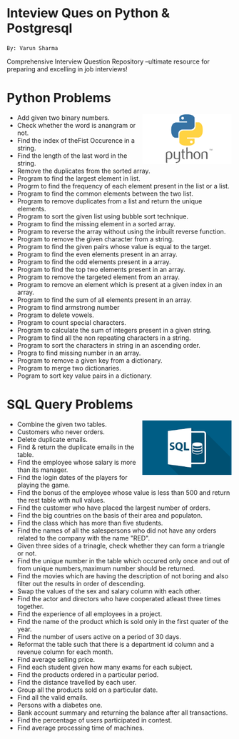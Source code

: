 # Inteview Ques on Python & Postgresql
```
By: Varun Sharma
```
Comprehensive Interview Question Repository –ultimate resource for preparing and excelling in job interviews!

# Python Problems
<img width="200px" src="./python.png" alt="Python"  align="right" />

- Add given two binary numbers.
- Check whether the word is anangram or not.
- Find the index of theFist Occurence in a string.
- Find the length of the last word in the string.
- Remove the duplicates from the sorted array.
- Program to find the largest element in list.
- Progrm to find the frequency of each element present in the list or a list. 
- Program to find the common elements between the two list.
- Program to remove duplicates from a list and return the unique elements.
- Program to sort the given list using bubble sort technique.
- Program to find the missing element in a sorted array.
- Program to reverse the array without using the inbuilt reverse function.
- Program to remove the given character from a string.
- Program to find the given pairs whose value is equal to the target.
- Program to find the even elements present in an array.
- Program to find the odd elements present in a array.
- Program to find the top two elements present in an array.
- Program to remove the targeted element from an array.
- Program to remove an element which is present at a given index in an array.
- Program to find the sum of all elements present in an array.
- Program to find armstrong number
- Program to delete vowels.
- Program to count special characters.
- Program to calculate the sum of integers present in a given string.
- Program to find all the non repeating characters in a string.
- Program to sort the characters in string in an ascending order.
- Progra to find missing number in an array.
- Program to remove a given key from a dictionary.
- Program to merge two dictionaries.
- Pogram to sort key value pairs in a dictionary.

# SQL Query Problems
<img width="200px" src="./sql.png" alt="Python"  align="right" />

- Combine the given two tables.
- Customers who never orders.
- Delete duplicate emails.
- Find & return the duplicate emails in the table.
- Find the employee whose salary is more than its manager.
- Find the login dates of the players for playing the game.
- Find the bonus of the employee whose value is less than 500 and return the rest table with null values. 
- Find the customer who have placed the largest number of orders.
- Find the big countries on the basis of their area and populaton.
- Find the class which has more than five students. 
- Find the names of all the salespersons who did not have any orders related to the company with the name "RED".
- Given three sides of a trinagle, check whether they can form a triangle or not.
- Find the unique number in the table which occured only once and out of from unique numbers,maximum number should be returned.
- Find the movies which are having the description of not boring and also filter out the results in order of descending.
- Swap the values of the sex and salary column with each other.
- Find the actor and directors who have cooperated atleast three times together.
- Find the experience of all employees in a project.
- Find the name of the product which is sold only in the first quater of the year.
- Find the number of users active on a period of 30 days.
- Reformat the table such that there is a department id column and a revenue column for each month.
- Find average selling price.
- Find each student given how many exams for each subject.
- Find the products ordered in a particular period.
- Find the distance travelled by each user.
- Group all the products sold on a particular date.
- Find all the valid emails.
- Persons with a diabetes one.
- Bank account summary and returning the balance after all transactions.
- Find the percentage of users participated in contest.
- Find average processing time of machines.